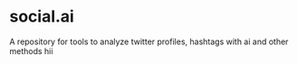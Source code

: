 # social.ai
A repository for tools to analyze twitter profiles, hashtags with ai and other methods
hii